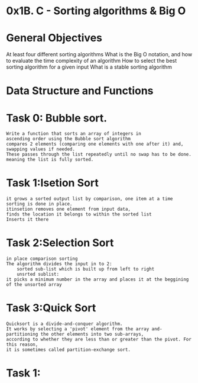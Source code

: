 # 0x1B. C - Sorting algorithms & Big O
# General Objectives
At least four different sorting algorithms
What is the Big O notation, and how to evaluate the time complexity of an algorithm
How to select the best sorting algorithm for a given input
What is a stable sorting algorithm

# Data Structure and Functions



# Task 0: Bubble sort.
    Write a function that sorts an array of integers in
    ascending order using the Bubble sort algorithm
    compares 2 elements (comparing one elements with one after it) and,
    swapping values if needed.
    These passes through the list repeatedly until no swap has to be done.
    meaning the list is fully sorted.
# Task 1:Isetion Sort
    it grows a sorted output list by comparison, one item at a time
    sorting is done in place.
    itinsetion removes one element from input data,
    finds the location it belongs to within the sorted list
    Inserts it there

# Task 2:Selection Sort
    in place comparison sorting
    The algorithm divides the input in to 2:
        sorted sub-list which is built up from left to right
        unsrted sublist:
    it picks a minimum number in the array and places it at the beggining of the unsorted array

# Task 3:Quick Sort
    Quicksort is a divide-and-conquer algorithm.
    It works by selecting a 'pivot' element from the array and-
    partitioning the other elements into two sub-arrays,
    according to whether they are less than or greater than the pivot. For this reason,
    it is sometimes called partition-exchange sort.
# Task 1:
